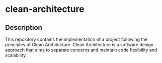 # clean-architecture

## Description

This repository contains the implementation of a project following the principles of Clean Architecture. Clean Architecture is a software design approach that aims to separate concerns and maintain code flexibility and scalability.
